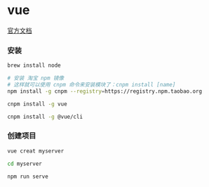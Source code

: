 # vue

[官方文档](https://cn.vuejs.org/v2/guide/installation.html)

### 安装

```sh
brew install node

# 安装 淘宝 npm 镜像
# 这样就可以使用 cnpm 命令来安装模块了：cnpm install [name]
npm install -g cnpm --registry=https://registry.npm.taobao.org

cnpm install -g vue

cnpm install -g @vue/cli
```



### 创建项目

```sh
vue creat myserver

cd myserver

npm run serve
```

